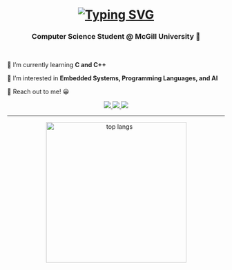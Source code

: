 <h1 align="center">
  <a href="https://git.io/typing-svg"><img src="https://readme-typing-svg.herokuapp.com?font=Fira+Code&duration=2000&pause=200&color=D3F3F7&center=true&random=false&width=435&lines=Hey+there%F0%9F%91%8B;I'm+Kevin" alt="Typing SVG" /></a>
</h1>

<h3 align="center">Computer Science Student @ McGill University 🍁</h3>
<br/>

<div>
 
 🔭 I’m currently learning **C and C++**
 
 🌱 I’m interested in **Embedded Systems, Programming Languages, and AI**

💬 Reach out to me! 😀

 </div>
 
<div align="center"> 
  <a href="mailto:kevinliu399@gmail.com">
    <img src="https://img.shields.io/badge/Gmail-333333?style=for-the-badge&logo=gmail&logoColor=red" />
  </a>
  <a href="https://linkedin.com/in/kevinliu399" target="_blank">
    <img src="https://img.shields.io/badge/LinkedIn-0077B5?style=for-the-badge&logo=linkedin&logoColor=white" target="_blank" />
  </a>
  <a href="https://kevinliu.vercel.app/" target="_blank">
     <img src="https://img.shields.io/badge/Portfolio-FF5722?style=for-the-badge&logo=todoist&logoColor=white" target="_blank" /> <!-- sqlite, safari, google-chrome are other good icon options -->
  </a>
</div>

 <hr/>

<div align = center>
  <img width=325 align="center" src="https://github-readme-stats-salesp07.vercel.app/api/top-langs/?username=kevinliu399&hide=HTML&langs_count=8&layout=compact&theme=react&border_radius=10&size_weight=0.5&count_weight=0.5&exclude_repo=github-readme-stats" alt="top langs" />
</div>


